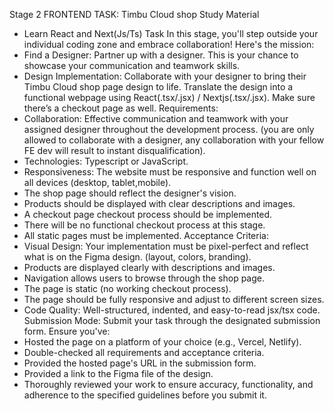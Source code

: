 Stage 2 FRONTEND TASK: Timbu Cloud shop
Study Material
 - Learn React and Next(Js/Ts)
Task
In this stage, you'll step outside your individual coding zone and embrace collaboration! Here's the mission:
- Find a Designer: Partner up with a designer. This is your chance to showcase your communication and teamwork skills.
- Design Implementation: Collaborate with your designer to bring their Timbu Cloud shop page design to life. Translate the design into a functional webpage using React(.tsx/.jsx) / Nextjs(.tsx/.jsx). Make sure there’s a checkout page as well.
Requirements: 
 - Collaboration: Effective communication and teamwork with your assigned designer throughout the development process. (you are only allowed to collaborate with a designer, any collaboration with your fellow FE dev will result to instant disqualification).
 - Technologies: Typescript or JavaScript.
 - Responsiveness: The website must be responsive and function well on all devices (desktop, tablet,mobile).
 - The shop page should reflect the designer's vision.
 - Products should be displayed with clear descriptions and images.
 - A checkout page checkout process should be implemented.
 - There will be no functional checkout process at this stage.
 - All static pages must be implemented.
Acceptance Criteria:
 - Visual Design: Your implementation must be pixel-perfect and reflect what is on the Figma design. (layout, colors, branding).
 - Products are displayed clearly with descriptions and images.
 - Navigation allows users to browse through the shop page.
 - The page is static (no working checkout process).
 - The page should be fully responsive and adjust to different screen sizes.
 - Code Quality: Well-structured, indented, and easy-to-read jsx/tsx code.
Submission Mode:
Submit your task through the designated submission form. Ensure you've:
- Hosted the page on a platform of your choice (e.g., Vercel, Netlify).
- Double-checked all requirements and acceptance criteria.
- Provided the hosted page's URL in the submission form.
- Provided a link to the Figma file of the design.
- Thoroughly reviewed your work to ensure accuracy, functionality, and adherence to the specified guidelines before you submit it.